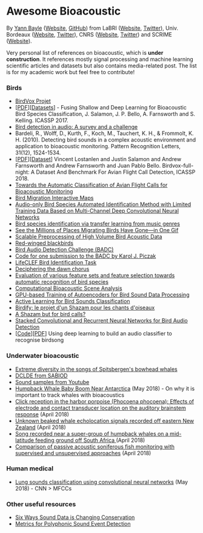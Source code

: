 # Awesome Bioacoustic

By [Yann Bayle](http://yannbayle.fr/english/index.php) ([Website](http://yannbayle.fr/english/index.php), [GitHub](https://github.com/ybayle)) from LaBRI ([Website](http://www.labri.fr/), [Twitter](https://twitter.com/labriOfficial/)), Univ. Bordeaux ([Website](https://www.u-bordeaux.fr/), [Twitter](https://twitter.com/univbordeaux)), CNRS ([Website](http://www.cnrs.fr/), [Twitter](https://twitter.com/CNRS)) and SCRIME ([Website](https://scrime.u-bordeaux.fr/)).

Very personal list of references on bioacoustic, which is **under construction**.
It references mostly signal processing and machine learning scientific articles and datasets but also contains media-related post.
The list is for my academic work but feel free to contribute!

### Birds

- [BirdVox Projet](https://wp.nyu.edu/birdvox)
- [[PDF](http://www.justinsalamon.com/uploads/4/3/9/4/4394963/salamon_fusinglearning_bioacoustics_icassp2017.pdf)][[Datasets](https://wp.nyu.edu/birdvox/codedata/#datasets)] - Fusing Shallow and Deep Learning for Bioacoustic Bird Species Classification, J. Salamon, J. P. Bello, A. Farnsworth and S. Kelling. ICASSP 2017.
- [Bird detection in audio: A survey and a challenge](https://arxiv.org/pdf/1608.03417.pdf)
- Bardeli, R., Wolff, D., Kurth, F., Koch, M., Tauchert, K. H., & Frommolt, K. H. (2010). Detecting  bird  sounds  in  a  complex  acoustic environment and application to bioacoustic monitoring. Pattern Recognition Letters, 31(12), 1524-1534.
- [[PDF](https://www.researchgate.net/profile/Justin_Salamon/publication/323369757_Birdvox-Full-Night_A_Dataset_And_Benchmark_For_Avian_Flight_Call_Detection/links/5a909cf4aca2721405623123/Birdvox-Full-Night-A-Dataset-And-Benchmark-For-Avian-Flight-Call-Detection.pdf)][[Dataset](https://wp.nyu.edu/birdvox/birdvox-full-night/)] Vincent Lostanlen and Justin Salamon and Andrew Farnsworth and Andrew Farnsworth and Juan Pablo Bello. Birdvox-full-night: A Dataset And Benchmark For Avian Flight Call Detection, ICASSP 2018.
- [Towards the Automatic Classification of Avian Flight Calls for Bioacoustic Monitoring](http://journals.plos.org/plosone/article?id=10.1371/journal.pone.0166866)
- [Bird Migration Interactive Maps](https://www.nationalgeographic.com/magazine/2018/03/bird-migration-interactive-maps/)
- [Audio-only Bird Species Automated Identification Method with Limited Training Data Based on Multi-Channel Deep Convolutional Neural Networks](https://arxiv.org/abs/1803.01107)
- [Bird species identification via transfer learning from music genres](https://www.sciencedirect.com/science/article/pii/S1574954117302467)
- [See the Millions of Places Migrating Birds Have Gone—in One Gif](http://www.audubon.org/news/see-millions-places-migrating-birds-have-gone-one-gif)
- [Scalable Preprocessing of High Volume Bird Acoustic Data](https://arxiv.org/abs/1802.00535)
- [Red-winged blackbirds](https://twitter.com/paigebyerly/status/948568989952806912)
- [Bird Audio Detection Challenge (BADC)](http://machine-listening.eecs.qmul.ac.uk/bird-audio-detection-challenge/)
- [Code for one submission to the BADC by Karol J. Piczak](https://github.com/karoldvl/BADC-2017)
- [LifeCLEF Bird Identification Task](https://www.researchgate.net/publication/278802086_LifeCLEF_Bird_Identification_Task_2014)
- [Deciphering the dawn chorus](https://www.youtube.com/watch?v=9madFjojRGg)
- [Evaluation of various feature sets and feature selection towards automatic recognition of bird species](https://www.inderscienceonline.com/doi/abs/10.1504/IJCAT.2017.088197)
- [Computational Bioacoustic Scene Analysis](https://link.springer.com/chapter/10.1007%2F978-3-319-63450-0_11)
- [GPU-based Training of Autoencoders for Bird Sound Data Processing](https://www.researchgate.net/publication/315738586_GPU-based_Training_of_Autoencoders_for_Bird_Sound_Data_Processing)
- [Active Learning for Bird Sounds Classification](http://www.ingentaconnect.com/contentone/dav/aaua/2017/00000103/00000003/art00002)
- [Birdify: le projet d'un Shazam pour les chants d'oiseaux](http://www.huffingtonpost.fr/2013/10/11/birdify-shazam-chants-oiseaux_n_4076487.html#slide=2711042)
- [A Shazam but for bird calls?](https://twitter.com/MaconBlair/status/866102531717570560)
- [Stacked Convolutional and Recurrent Neural Networks for Bird Audio Detection](https://arxiv.org/pdf/1706.02047.pdf)
- [[Code](https://github.com/jaron/deep-listening)][[PDF](https://github.com/jaron/deep-listening/blob/master/ProjectReport.pdf)] Using deep learning to build an audio classifier to recognise birdsong

### Underwater bioacoustic

- [Extreme diversity in the songs of Spitsbergen's bowhead whales](https://www.researchgate.net/publication/324202381_Extreme_diversity_in_the_songs_of_Spitsbergen%27s_bowhead_whales)
- [DCLDE from SABIOD](http://sabiod.univ-tln.fr/DCLDE/)
- [Sound samples from Youtube](https://www.youtube.com/watch?time_continue=45&v=UVy8bgD5Pbg)
- [Humpback Whale Baby Boom Near Antarctica](https://www.nytimes.com/2018/05/01/science/humpback-whale-antarctica.html) (May 2018) - On why it is important to track whales with bioacoustics 
- [Click reception in the harbor porpoise (Phocoena phocoena): Effects of electrode and contact transducer location on the auditory brainstem response](https://asa.scitation.org/doi/10.1121/1.5030921) (April 2018)
- [Unknown beaked whale echolocation signals recorded off eastern New Zealand](https://asa.scitation.org/doi/10.1121/1.5032127) (April 2018)
- [Song recorded near a super-group of humpback whales on a mid-latitude feeding ground off South Africa ](https://asa.scitation.org/doi/10.1121/1.5032126) (April 2018)
- [Comparison of passive acoustic soniferous fish monitoring with supervised and unsupervised approaches](https://asa.scitation.org/doi/10.1121/1.5034169) (April 2018)

### Human medical

- [Lung sounds classification using convolutional neural networks](https://www.sciencedirect.com/science/article/pii/S0933365717302051) (May 2018) - CNN > MFCCs

### Other useful resources

- [Six Ways Sound Data is Changing Conservation](https://blog.nature.org/science/2018/04/25/six-ways-sound-data-is-changing-conservation/)
- [Metrics for Polyphonic Sound Event Detection](http://www.mdpi.com/2076-3417/6/6/162)
